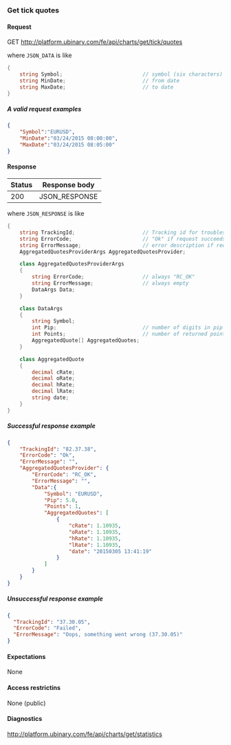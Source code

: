 ﻿
### Get tick quotes

#### Request

GET http://platform.ubinary.com/fe/api/charts/get/tick/quotes

where `JSON_DATA` is like

```C#
{
    string Symbol;                          // symbol (six characters)
    string MinDate;                         // from date
    string MaxDate;                         // to date
}
```

##### A valid request examples

```json    
{
    "Symbol":"EURUSD",
    "MinDate":"03/24/2015 08:00:00",
    "MaxDate":"03/24/2015 08:05:00"
}
```

#### Response

Status | Response body
-------|--------------
200    | JSON_RESPONSE

where `JSON_RESPONSE` is like

```C#
{
    string TrackingId;                      // Tracking id for troubleshooting
    string ErrorCode;                       // "Ok" if request succeeds, short error code if request fails
    string ErrorMessage;                    // error description if request fails
    AggregatedQuotesProviderArgs AggregatedQuotesProvider;

    class AggregatedQuotesProviderArgs
    {
        string ErrorCode;                   // always "RC_OK"
        string ErrorMessage;                // always empty
        DataArgs Data;
    }

    class DataArgs
    {
        string Symbol;
        int Pip;                            // number of digits in pip
        int Points;                         // number of returned points
        AggregatedQuote[] AggregatedQuotes;
    }

    class AggregatedQuote
    {
        decimal cRate;
        decimal oRate;
        decimal hRate;
        decimal lRate;
        string date;
    }
}
```


##### Successful response example

```json
{
    "TrackingId": "82.37.38",
    "ErrorCode": "Ok",
    "ErrorMessage": "",
    "AggregatedQuotesProvider": {
        "ErrorCode": "RC_OK",
        "ErrorMessage": "",
        "Data":{
            "Symbol": "EURUSD",
            "Pip": 5.0,
            "Points": 1,
            "AggregatedQuotes": [
                {
                    "cRate": 1.10935,
                    "oRate": 1.10935,
                    "hRate": 1.10935,
                    "lRate": 1.10935,
                    "date": "20150305 13:41:19"
                }
            ]
        }
    }
}
```


##### Unsuccessful response example

```json
{
  "TrackingId": "37.30.05",
  "ErrorCode": "Failed",
  "ErrorMessage": "Oops, something went wrong (37.30.05)"
}
```



#### Expectations

None

#### Access restrictins

None (public)


#### Diagnostics

http://platform.ubinary.com/fe/api/charts/get/statistics


